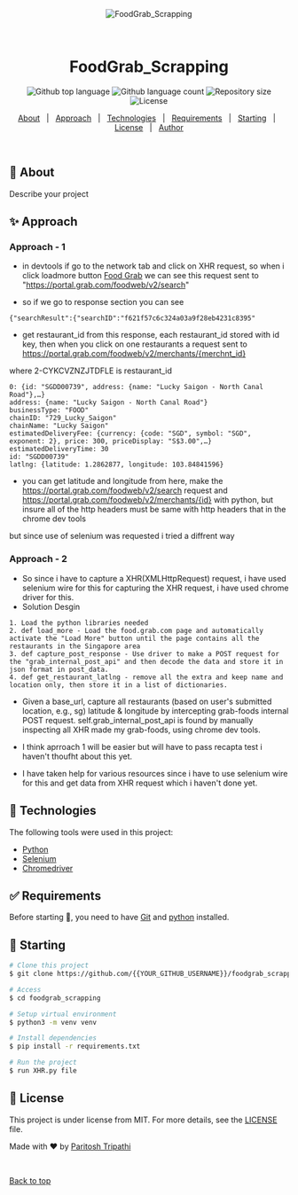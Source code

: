 <div align="center" id="top"> 
  <img src="./.github/app.gif" alt="FoodGrab_Scrapping" />

  &#xa0;

  <!-- <a href="https://foodgrab_scrapping.netlify.app">Demo</a> -->
</div>

<h1 align="center">FoodGrab_Scrapping</h1>

<p align="center">
  <img alt="Github top language" src="https://img.shields.io/github/languages/top/paritoshtripathi935/Foodgrab_Scrapping?color=56BEB8">

  <img alt="Github language count" src="https://img.shields.io/github/languages/count/paritoshtripathi935/Foodgrab_Scrapping?color=56BEB8">

  <img alt="Repository size" src="https://img.shields.io/github/repo-size/paritoshtripathi935/Foodgrab_Scrapping?color=56BEB8">

  <img alt="License" src="https://img.shields.io/github/license/paritoshtripathi935/Foodgrab_Scrapping?color=56BEB8">

  <!-- <img alt="Github issues" src="https://img.shields.io/github/issues/{{YOUR_GITHUB_USERNAME}}/foodgrab_scrapping?color=56BEB8" /> -->

  <!-- <img alt="Github forks" src="https://img.shields.io/github/forks/{{YOUR_GITHUB_USERNAME}}/foodgrab_scrapping?color=56BEB8" /> -->

  <!-- <img alt="Github stars" src="https://img.shields.io/github/stars/{{YOUR_GITHUB_USERNAME}}/foodgrab_scrapping?color=56BEB8" /> -->
</p>

<!-- Status -->

<!-- <h4 align="center"> 
	🚧  FoodGrab_Scrapping 🚀 Under construction...  🚧
</h4> 

<hr> -->

<p align="center">
  <a href="#dart-about">About</a> &#xa0; | &#xa0; 
  <a href="#sparkles-approach">Approach</a> &#xa0; | &#xa0;
  <a href="#rocket-technologies">Technologies</a> &#xa0; | &#xa0;
  <a href="#white_check_mark-requirements">Requirements</a> &#xa0; | &#xa0;
  <a href="#checkered_flag-starting">Starting</a> &#xa0; | &#xa0;
  <a href="#memo-license">License</a> &#xa0; | &#xa0;
  <a href="https://github.com/{{YOUR_GITHUB_USERNAME}}" target="_blank">Author</a>
</p>

<br>

## :dart: About ##

Describe your project

## :sparkles: Approach ##

### Approach - 1
- in devtools if go to the network tab and click on XHR request, so when i click loadmore button [Food Grab](https://food.grab.com/sg/en/restaurants) we can see this request sent to "https://portal.grab.com/foodweb/v2/search"

- so if we go to response section you can see 
```
{"searchResult":{"searchID":"f621f57c6c324a03a9f28eb4231c8395"
```

- get restaurant_id from this response, each restaurant_id stored with id key, then when you click on one restaurants a request sent to https://portal.grab.com/foodweb/v2/merchants/{merchnt_id}

where 2-CYKCVZNZJTDFLE is ‍restaurant_id‍
```
0: {id: "SGDD00739", address: {name: "Lucky Saigon - North Canal Road"},…}
address: {name: "Lucky Saigon - North Canal Road"}
businessType: "FOOD"
chainID: "729_Lucky_Saigon"
chainName: "Lucky Saigon"
estimatedDeliveryFee: {currency: {code: "SGD", symbol: "SGD", exponent: 2}, price: 300, priceDisplay: "S$3.00",…}
estimatedDeliveryTime: 30
id: "SGDD00739"
latlng: {latitude: 1.2862877, longitude: 103.84841596}
```


- you can get latitude and longitude from here, make the https://portal.grab.com/foodweb/v2/search request and https://portal.grab.com/foodweb/v2/merchants/{id} with python, but insure all of the http headers must be same with http headers that in the chrome dev tools

but since use of selenium was requested i tried a diffrent way

### Approach - 2
- So since i have to capture a XHR(XMLHttpRequest) request, i have used selenium wire for this for capturing the XHR request, i have used chrome driver for this.
- Solution Desgin 
```
1. Load the python libraries needed
2. def load_more - Load the food.grab.com page and automatically activate the "Load More" button until the page contains all the restaurants in the Singapore area
3. def capture_post_response - Use driver to make a POST request for the "grab_internal_post_api" and then decode the data and store it in json format in post_data.
4. def get_restaurant_latlng - remove all the extra and keep name and location only, then store it in a list of dictionaries.
```
- Given a base_url, capture all restaurants (based on user's submitted location, e.g., sg) latitude & longitude
by intercepting grab-foods internal POST request. self.grab_internal_post_api is found by manually inspecting all XHR made my grab-foods, using chrome dev tools.

- I think aprroach 1 will be easier but will have to pass recapta test i haven't thoufht about this yet.

- I have taken help for various resources since i have to use selenium wire for this and get data from XHR request which i haven't done yet.

## :rocket: Technologies ##

The following tools were used in this project:

- [Python](https://www.python.org/)
- [Selenium](https://pypi.org/project/selenium-wire/)
- [Chromedriver](https://chromedriver.chromium.org/)

## :white_check_mark: Requirements ##

Before starting :checkered_flag:, you need to have [Git](https://git-scm.com) and [python](https://python.org/) installed.

## :checkered_flag: Starting ##

```bash
# Clone this project
$ git clone https://github.com/{{YOUR_GITHUB_USERNAME}}/foodgrab_scrapping

# Access
$ cd foodgrab_scrapping

# Setup virtual environment
$ python3 -m venv venv

# Install dependencies
$ pip install -r requirements.txt

# Run the project
$ run XHR.py file 

```

## :memo: License ##

This project is under license from MIT. For more details, see the [LICENSE](LICENSE.md) file.


Made with :heart: by <a href="https://github.com/paritoshtripathi935" target="_blank">Paritosh Tripathi</a>

&#xa0;

<a href="#top">Back to top</a>
